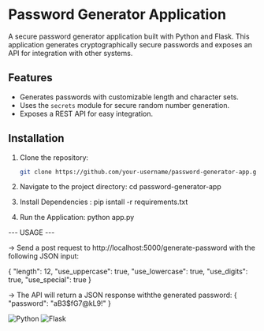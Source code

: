 # Password Generator Application

A secure password generator application built with Python and Flask. This application generates cryptographically secure passwords and exposes an API for integration with other systems.

## Features
- Generates passwords with customizable length and character sets.
- Uses the `secrets` module for secure random number generation.
- Exposes a REST API for easy integration.

## Installation
1. Clone the repository:
   ```bash
   git clone https://github.com/your-username/password-generator-app.git

2. Navigate to the project directory:
   cd password-generator-app

3. Install Dependencies :
   pip isntall -r requirements.txt

4. Run the Application:
   python app.py

--- USAGE ---

-> Send a post request to http://localhost:5000/generate-password with the following JSON input:
  
  {
  "length": 12,
  "use_uppercase": true,
  "use_lowercase": true,
  "use_digits": true,
  "use_special": true
  }

-> The API will return a JSON response withthe generated password:
{
  "password": "aB3$fG7@kL9!"
}





![Python](https://img.shields.io/badge/python-3.10-blue)
![Flask](https://img.shields.io/badge/flask-2.0-green)

